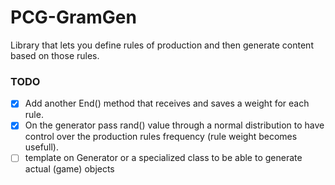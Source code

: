 PCG-GramGen
===================

Library that lets you define rules of production and then generate content based on those rules.

### TODO

* [x] Add another End() method that receives and saves a weight for each rule.
* [x] On the generator pass rand() value through a normal distribution to have control over the production rules frequency (rule weight becomes usefull).
* [ ] template<class T> on Generator or a specialized class to be able to generate actual (game) objects
